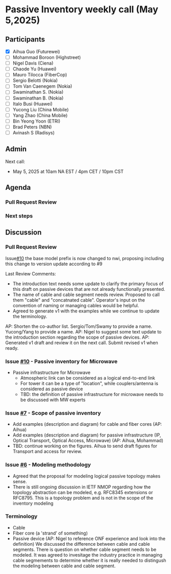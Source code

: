 # Passive Inventory weekly call (May 5,2025)

## Participants

- [x] Aihua Guo (Futurewei)
- [ ] Mohammad Boroon (Highstreet)
- [ ] Nigel Davis (Ciena)
- [ ] Chaode Yu (Huawei)
- [ ] Mauro Tilocca (FiberCop)
- [ ] Sergio Belotti (Nokia)
- [ ] Tom Van Caenegem (Nokia)
- [ ] Swaminathan S. (Nokia)
- [ ] Swaminathan B. (Nokia)
- [ ] Italo Busi (Huawei)
- [ ] Yucong Liu (China Mobile)
- [ ] Yang Zhao (China Mobile)
- [ ] Bin Yeong Yoon (ETRI)
- [ ] Brad Peters (NBN)
- [ ] Avinash S (Radisys)

## Admin

Next call:
- May 5, 2025 at 10am NA EST / 4pm CET / 10pm CST

## Agenda
### Pull Request Review
### Next steps

## Discussion

### Pull Request Review 
Issue[#10](https://github.com/aguoietf/draft-ygb-ivy-passive-network-inventory/issues/9)
the base model prefix is now changed to nwi, proposing including this change to version update according to #9

Last Review Comments:
 - The introduction text needs some update to clarify the primary focus of this draft on passive devices that are not already functionally presented.
 - The name of cable and cable segment needs review. Proposed to call them "cable" and "concatnated cable". Operator's input on the convention of naming or managing cables would be helpful.
 - Agreed to generate v1 with the examples while we continue to update the terminology.

AP: Shorten the co-author list. Sergio/Tom/Swamy to provide a name. Yucong/Yang to provide a name.
AP: Nigel to suggest some text update to the introduction section regarding the scope of passive devices.
AP: Generated v1 draft and review it on the next call. Submit revised v1 when ready.

### Issue [#10](https://github.com/aguoietf/draft-ygb-ivy-passive-network-inventory/issues/10) - Passive inventory for Microwave
- Passive infrastructure for Microwave
  - Atmospheric link can be considered as a logical end-to-end link
  - For tower it can be a type of "location", while couplers/antenna is considered as passive device
  - TBD: the definition of passive infrastructure for microwave needs to be discussed with MW experts

### Issue [#7](https://github.com/aguoietf/draft-ygb-ivy-passive-network-inventory/issues/7) - Scope of passive inventory
- Add examples (description and diagram) for cable and fiber cores (AP: Aihua)
- Add examples (description and diagram) for passive infrastructure (IP, Optical Transport, Optical Access, Microwave) (AP: Aihua, Mohammad)
- TBD: continue working on the figures. Aihua to send draft figures for Transport and access for review.
  
### Issue [#6](https://github.com/aguoietf/draft-ygb-ivy-passive-network-inventory/issues/6) - Modeling methodology
- Agreed that the proposal for modeling logical passive topology makes sense.
- There is still ongoing discussion in IETF NMOP regarding how the topology abstraction can be modeled, e.g. RFC8345 extensions or RFC8795. This is a topology problem and is not in the scope of the inventory modeling

### Terminology
- Cable
- Fiber core (a 'strand' of something)
- Passive device
(AP: Nigel to reference ONF experience and look into the definition)
We discussed the difference between cable and cable segments. There is question on whether cable segment needs to be modeled. It was agreed to invesitage the industry practice in managing cable segmements to determine whether it is really needed to distingush the modeling between cable and cable segment.
